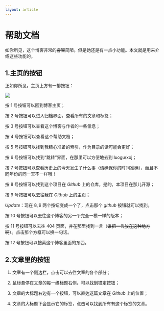 ```yaml
---
layout: article
---
```



# 帮助文档

如你所见，这个博客非常的~~睿智~~简陋。但是她还是有一点小功能。本文就是用来介绍这些功能的。

## 1.主页的按钮

正如你所见，主页上方有一排按钮：


![](https://cdn.luogu.com.cn/upload/image_hosting/r3gzywy3.png)


按 $1$ 号按钮可以回到博客主页；


按 $2$ 号按钮可以进入归档界面，查看所有的文章和标签；


按 $3$ 号按钮可以查看这个博客与作者的一些信息；


按 $4$ 号按钮可以查看这个帮助文档；


按 $5$ 号按钮可以找到我精心准备的索引，作为目录的话可能会更好；


按 $6$ 号按钮可以找到“跳转”界面，在那里可以方便地去到 luogu/xoj；


按 $7$ 号按钮可以查看历史上的今天发生了什么事（请确保你的时间准确），而且不同年份的同一天不一样哦！


按 $8$ 号按钮可以找到这个项目在 $Github$ 上的仓库。是的，本项目在那儿开源；


按 $9$ 号按钮可以去往我在 $Github$ 上的主页；


$Update$：现在 $8,9$ 两个按钮变成一个了，点击那个 $github$ 按钮就可以找到。


按 $10$ 号按钮可以去往这个博客的另一个完全一模一样的版本；


按 $11$ 号按钮可以去往 $404$ 页面，并在那里找到一言（~~谁把一言放在这种地方啊~~）。点击那个方框可以换一句话。


按 $12$ 号按钮可以搜索这个博客里面的东西。
## 2.文章里的按钮
1. 文章有一个侧边栏，点击可以去往文章的各个部分；


2. 鼠标悬停在文章的每一级标题右侧，可以找到锚定按钮；


3. 文章的大标题右边有一个按钮，可以直达这篇文章在 $Github$ 上的位置；


4. 文章的大标题下会显示它的标签，点击可以找到所有有这个标签的文章。
